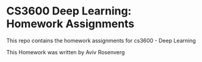 # CS3600 Deep Learning: <br> Homework Assignments

This repo contains the homework assignments for cs3600 - Deep Learning

This Homework was written by Aviv Rosenverg